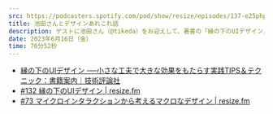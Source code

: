 ```yaml
---
src: https://podcasters.spotify.com/pod/show/resize/episodes/137-e25php0
title: 池田さんとデザインあれこれ話
description: ゲストに池田さん（@tikeda）をお迎えして、著書の「縁の下のUIデザイン」の裏話やリスナーからのデザインに関するお悩み相談などについて話しました。
date: 2023年6月16日（金）
time: 76分52秒
---
```


- [縁の下のUIデザイン ──小さな工夫で大きな効果をもたらす実践TIPS＆テクニック：書籍案内｜技術評論社](https://gihyo.jp/book/2023/978-4-297-13409-9)
- [#132 縁の下のUIデザイン | resize.fm](https://resize.fm/ep/132-ui-design-under-the-rim)
- [#73 マイクロインタラクションから考えるマクロなデザイン | resize.fm](https://resize.fm/ep/73-micro-interaction)
